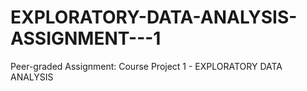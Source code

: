 # EXPLORATORY-DATA-ANALYSIS-ASSIGNMENT---1
Peer-graded Assignment: Course Project 1 - EXPLORATORY DATA ANALYSIS 

